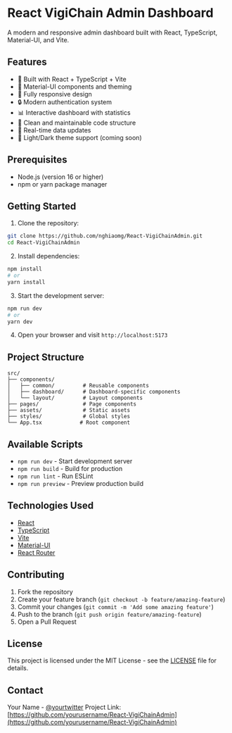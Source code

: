 # React VigiChain Admin Dashboard

A modern and responsive admin dashboard built with React, TypeScript, Material-UI, and Vite.

## Features

- 🚀 Built with React + TypeScript + Vite
- 🎨 Material-UI components and theming
- 📱 Fully responsive design
- 🔒 Modern authentication system
- 📊 Interactive dashboard with statistics
- 🎯 Clean and maintainable code structure
- 🔄 Real-time data updates
- 🌙 Light/Dark theme support (coming soon)

## Prerequisites

- Node.js (version 16 or higher)
- npm or yarn package manager

## Getting Started

1. Clone the repository:
```bash
git clone https://github.com/nghiaomg/React-VigiChainAdmin.git
cd React-VigiChainAdmin
```

2. Install dependencies:
```bash
npm install
# or
yarn install
```

3. Start the development server:
```bash
npm run dev
# or
yarn dev
```

4. Open your browser and visit `http://localhost:5173`

## Project Structure

```
src/
├── components/
│   ├── common/         # Reusable components
│   ├── dashboard/      # Dashboard-specific components
│   └── layout/         # Layout components
├── pages/              # Page components
├── assets/             # Static assets
├── styles/             # Global styles
└── App.tsx            # Root component
```

## Available Scripts

- `npm run dev` - Start development server
- `npm run build` - Build for production
- `npm run lint` - Run ESLint
- `npm run preview` - Preview production build

## Technologies Used

- [React](https://reactjs.org/)
- [TypeScript](https://www.typescriptlang.org/)
- [Vite](https://vitejs.dev/)
- [Material-UI](https://mui.com/)
- [React Router](https://reactrouter.com/)

## Contributing

1. Fork the repository
2. Create your feature branch (`git checkout -b feature/amazing-feature`)
3. Commit your changes (`git commit -m 'Add some amazing feature'`)
4. Push to the branch (`git push origin feature/amazing-feature`)
5. Open a Pull Request

## License

This project is licensed under the MIT License - see the [LICENSE](LICENSE) file for details.

## Contact

Your Name - [@yourtwitter](https://twitter.com/yourtwitter)
Project Link: [https://github.com/yourusername/React-VigiChainAdmin](https://github.com/yourusername/React-VigiChainAdmin)
